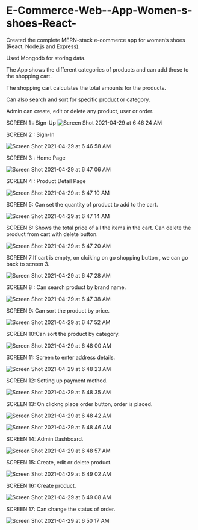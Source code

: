 # E-Commerce-Web--App-Women-s-shoes-React-


Created the complete MERN-stack e-commerce app for women’s shoes (React, Node.js and Express).

Used Mongodb for storing data.

The App shows the different categories of products and can add those to the shopping cart.

The shopping cart calculates the total amounts for the products. 

Can also search and sort for specific product or category.

Admin can create, edit or delete any product, user or order.


SCREEN 1 : Sign-Up
![Screen Shot 2021-04-29 at 6 46 24 AM](https://user-images.githubusercontent.com/33275709/116546093-3668f480-a8bf-11eb-962f-c3b54411e0a5.png)

SCREEN 2 : Sign-In

![Screen Shot 2021-04-29 at 6 46 58 AM](https://user-images.githubusercontent.com/33275709/116546095-3668f480-a8bf-11eb-850d-32653a3d322a.png)

SCREEN 3 : Home Page

![Screen Shot 2021-04-29 at 6 47 06 AM](https://user-images.githubusercontent.com/33275709/116546097-3668f480-a8bf-11eb-96a2-4e2a02ec6390.png)

SCREEN 4 : Product Detail Page

![Screen Shot 2021-04-29 at 6 47 10 AM](https://user-images.githubusercontent.com/33275709/116546098-37018b00-a8bf-11eb-9744-86a12c8a3990.png)

SCREEN 5: Can set the quantity of product to add to the cart.

![Screen Shot 2021-04-29 at 6 47 14 AM](https://user-images.githubusercontent.com/33275709/116546099-37018b00-a8bf-11eb-973d-c325670ac956.png)

SCREEN 6: Shows the total price of all the items in the cart. Can delete the product from cart with delete button.

![Screen Shot 2021-04-29 at 6 47 20 AM](https://user-images.githubusercontent.com/33275709/116546101-379a2180-a8bf-11eb-9abe-14ee0ecbb5cf.png)

SCREEN 7:If cart is empty, on clciking on go shopping button , we can go back to screen 3.

![Screen Shot 2021-04-29 at 6 47 28 AM](https://user-images.githubusercontent.com/33275709/116546103-379a2180-a8bf-11eb-9aee-20f050e18636.png)

SCREEN 8 : Can search product by brand name.

![Screen Shot 2021-04-29 at 6 47 38 AM](https://user-images.githubusercontent.com/33275709/116546105-379a2180-a8bf-11eb-9a23-bc63b8f499ea.png)

SCREEN 9: Can sort the product by price.

![Screen Shot 2021-04-29 at 6 47 52 AM](https://user-images.githubusercontent.com/33275709/116546107-3832b800-a8bf-11eb-9391-b1fde3871a0e.png)

SCREEN 10:Can sort the product by category.

![Screen Shot 2021-04-29 at 6 48 00 AM](https://user-images.githubusercontent.com/33275709/116546109-3832b800-a8bf-11eb-948b-1ba76aeecada.png)

SCREEN 11: Screen to enter address details.

![Screen Shot 2021-04-29 at 6 48 23 AM](https://user-images.githubusercontent.com/33275709/116546111-3832b800-a8bf-11eb-82b2-56f3b639c92b.png)


SCREEN 12: Setting up payment method.

![Screen Shot 2021-04-29 at 6 48 35 AM](https://user-images.githubusercontent.com/33275709/116546112-38cb4e80-a8bf-11eb-8c1e-c20a14423ea7.png)

SCREEN 13: On clickng place order button, order is placed.

![Screen Shot 2021-04-29 at 6 48 42 AM](https://user-images.githubusercontent.com/33275709/116546116-38cb4e80-a8bf-11eb-8b6d-b5860bbc1c2b.png)

![Screen Shot 2021-04-29 at 6 48 46 AM](https://user-images.githubusercontent.com/33275709/116546117-3963e500-a8bf-11eb-90db-b7f667f6c567.png)

SCREEN 14: Admin Dashboard.

![Screen Shot 2021-04-29 at 6 48 57 AM](https://user-images.githubusercontent.com/33275709/116546119-3963e500-a8bf-11eb-9ddd-96b3865ed7fb.png)

SCREEN 15: Create, edit or delete product.

![Screen Shot 2021-04-29 at 6 49 02 AM](https://user-images.githubusercontent.com/33275709/116546121-3963e500-a8bf-11eb-9656-c5ef6158019e.png)

SCREEN 16: Create product.

![Screen Shot 2021-04-29 at 6 49 08 AM](https://user-images.githubusercontent.com/33275709/116546125-39fc7b80-a8bf-11eb-8ca7-219519f76cec.png)

SCREEN 17: Can change the status of order.

![Screen Shot 2021-04-29 at 6 50 17 AM](https://user-images.githubusercontent.com/33275709/116546126-39fc7b80-a8bf-11eb-812b-9ff8bdc370e6.png)
